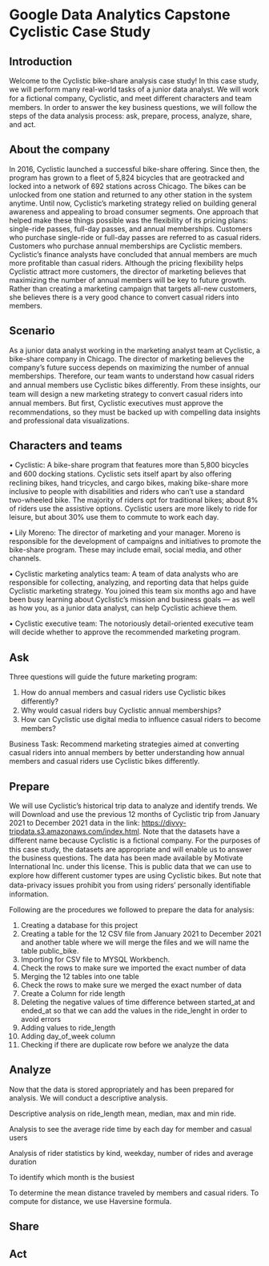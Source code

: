 # Google Data Analytics Capstone Cyclistic Case Study

## Introduction

Welcome to the Cyclistic bike-share analysis case study! In this case study, we will perform many real-world tasks of a junior data analyst. We will work for a ﬁctional company, Cyclistic, and meet diﬀerent characters and team members. In order to answer the key business questions, we will follow the steps of the data analysis process: ask, prepare, process, analyze, share, and act.

## About the company

In 2016, Cyclistic launched a successful bike-share offering. Since then, the program has grown to a fleet of 5,824 bicycles that are geotracked and locked into a network of 692 stations across Chicago. The bikes can be unlocked from one station and returned to any other station in the system anytime.
Until now, Cyclistic’s marketing strategy relied on building general awareness and appealing to broad consumer segments. One approach that helped make these things possible was the flexibility of its pricing plans: single-ride passes, full-day passes, and annual memberships. Customers who purchase single-ride or full-day passes are referred to as casual riders. Customers who purchase annual memberships are Cyclistic members.
Cyclistic’s finance analysts have concluded that annual members are much more profitable than casual riders. Although the pricing flexibility helps Cyclistic attract more customers, the director of marketing believes that maximizing the number of annual members will be key to future growth. Rather than creating a marketing campaign that targets all-new customers, she believes there is a very good chance to convert casual riders into members.

## Scenario

As a junior data analyst working in the marketing analyst team at Cyclistic, a bike-share company in Chicago. The director of marketing believes the company’s future success depends on maximizing the number of annual memberships. Therefore, our team wants to understand how casual riders and annual members use Cyclistic bikes diﬀerently. From these insights, our team will design a new marketing strategy to convert casual riders into annual members. But ﬁrst, Cyclistic executives must approve the recommendations, so they must be backed up with compelling data insights and professional data visualizations.

## Characters and teams

•	Cyclistic: A bike-share program that features more than 5,800 bicycles and 600 docking stations. Cyclistic sets itself apart by also oﬀering reclining bikes, hand tricycles, and cargo bikes, making bike-share more inclusive to people with disabilities and riders who can’t use a standard two-wheeled bike.  The majority of riders opt for traditional bikes; about 8% of riders use the assistive options. Cyclistic users are more likely to ride for leisure, but about 30% use them to commute to work each day.

•	Lily Moreno: The director of marketing and your manager. Moreno is responsible for the development of campaigns and initiatives to promote the bike-share program. These may include email, social media, and other channels.

•	Cyclistic marketing analytics team: A team of data analysts who are responsible for collecting, analyzing, and reporting data that helps guide Cyclistic marketing strategy. You joined this team six months ago and have been busy learning about Cyclistic’s mission and business goals — as well as how you, as a junior data analyst, can help Cyclistic achieve them.

•	Cyclistic executive team: The notoriously detail-oriented executive team will decide whether to approve the recommended marketing program.


## Ask

Three questions will guide the future marketing program:
1.	How do annual members and casual riders use Cyclistic bikes diﬀerently?
2.	Why would casual riders buy Cyclistic annual memberships?
3.	How can Cyclistic use digital media to inﬂuence casual riders to become members?

Business Task: Recommend marketing strategies aimed at converting casual riders into annual members by better understanding how annual members and casual riders use Cyclistic bikes differently.

## Prepare

We will use Cyclistic’s historical trip data to analyze and identify trends. We will Download and use the previous 12 months of Cyclistic trip from January 2021 to December 2021 data in the link: https://divvy-tripdata.s3.amazonaws.com/index.html. Note that the datasets have a diﬀerent name because Cyclistic is a ﬁctional company. For the purposes of this case study, the datasets are appropriate and will enable us to answer the business questions. The data has been made available by Motivate International Inc. under this license. This is public data that we can use to explore how diﬀerent customer types are using Cyclistic bikes. But note that data-privacy issues prohibit you from using riders’ personally identiﬁable information.

Following are the procedures we followed to prepare the data for analysis:

1.	Creating a database for this project
2.	Creating a table for the 12 CSV file from January 2021 to December 2021 and another table where we will merge the files and we will name the table public_bike.
3.	Importing for CSV file to MYSQL Workbench.
4.	Check the rows to make sure we imported the exact number of data
5.	Merging the 12 tables into one table
6.	Check the rows to make sure we merged the exact number of data
7.	Create a Column for ride length
8.	Deleting the negative values of time difference between started_at and ended_at so that we can add the values in the ride_lenght in order to avoid errors
9.	Adding values to ride_length
10.	Adding day_of_week column
11.	Checking if there are duplicate row before we analyze the data

## Analyze

Now that the data is stored appropriately and has been prepared for analysis. We will conduct a descriptive analysis.

Descriptive analysis on ride_length mean, median, max and min ride.

Analysis to see the average ride time by each day for member and casual users

Analysis of rider statistics by kind, weekday, number of rides and average duration

To identify which month is the busiest

To determine the mean distance traveled by members and casual riders. To compute for distance, we use Haversine formula.

## Share
## Act

